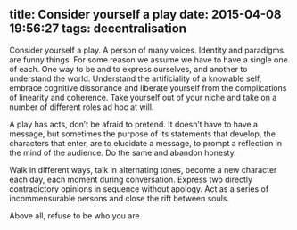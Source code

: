 title: Consider yourself a play
date: 2015-04-08 19:56:27
tags: decentralisation
---
Consider yourself a play. A person of many voices. Identity and paradigms are funny things. For some reason we assume we have to have a single one of each. One way to be and to express ourselves, and another to understand the world. Understand the artificiality of a knowable self, embrace cognitive dissonance and liberate yourself from the complications of linearity and coherence. Take yourself out of your niche and take on a number of different roles ad hoc at will.

A play has acts, don’t be afraid to pretend. It doesn’t have to have a message, but sometimes the purpose of its statements that develop, the characters that enter, are to elucidate a message, to prompt a reflection in the mind of the audience. Do the same and abandon honesty.

Walk in different ways, talk in alternating tones, become a new character each day, each moment during conversation. Express two directly contradictory opinions in sequence without apology. Act as a series of incommensurable persons and close the rift between souls.  

Above all, refuse to be who you are.